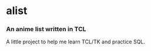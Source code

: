 # alist #
### An anime list written in TCL ###

A little project to help me learn TCL/TK and practice SQL. 
